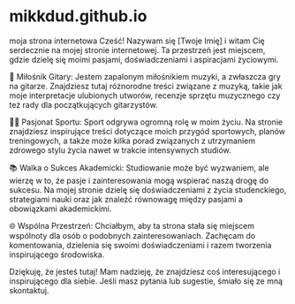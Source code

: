 # mikkdud.github.io
moja strona internetowa
Cześć! Nazywam się [Twoje Imię] i witam Cię serdecznie na mojej stronie internetowej. Ta przestrzeń jest miejscem, gdzie dzielę się moimi pasjami, doświadczeniami i aspiracjami życiowymi.

🎸 Miłośnik Gitary:
Jestem zapalonym miłośnikiem muzyki, a zwłaszcza gry na gitarze. Znajdziesz tutaj różnorodne treści związane z muzyką, takie jak moje interpretacje ulubionych utworów, recenzje sprzętu muzycznego czy też rady dla początkujących gitarzystów.

🏋️‍♂️ Pasjonat Sportu:
Sport odgrywa ogromną rolę w moim życiu. Na stronie znajdziesz inspirujące treści dotyczące moich przygód sportowych, planów treningowych, a także może kilka porad związanych z utrzymaniem zdrowego stylu życia nawet w trakcie intensywnych studiów.

📚 Walka o Sukces Akademicki:
Studiowanie może być wyzwaniem, ale wierzę w to, że pasje i zainteresowania mogą wspierać naszą drogę do sukcesu. Na mojej stronie dzielę się doświadczeniami z życia studenckiego, strategiami nauki oraz jak znaleźć równowagę między pasjami a obowiązkami akademickimi.

🌐 Wspólna Przestrzeń:
Chciałbym, aby ta strona stała się miejscem wspólnoty dla osób o podobnych zainteresowaniach. Zachęcam do komentowania, dzielenia się swoimi doświadczeniami i razem tworzenia inspirującego środowiska.

Dziękuję, że jesteś tutaj! Mam nadzieję, że znajdziesz coś interesującego i inspirującego dla siebie. Jeśli masz pytania lub sugestie, śmiało się ze mną skontaktuj.
